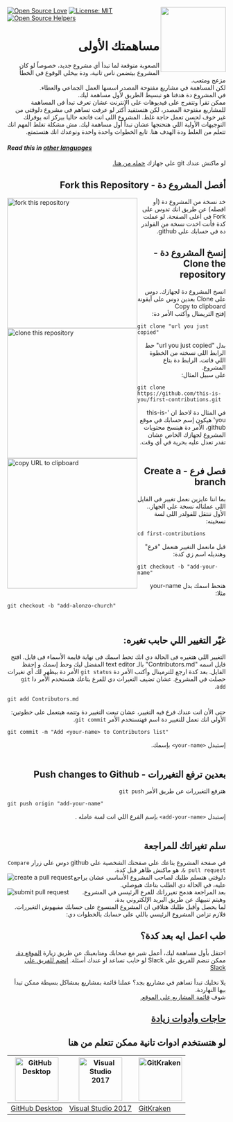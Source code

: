 [![Open Source Love](https://badges.frapsoft.com/os/v1/open-source.svg?v=103)](https://github.com/ellerbrock/open-source-badges/)
[<img align="right" width="150" src="../assets/join-slack-team.png">](https://join.slack.com/t/firstcontributors/shared_invite/enQtNjkxNzQwNzA2MTMwLTVhMWJjNjg2ODRlNWZhNjIzYjgwNDIyZWYwZjhjYTQ4OTBjMWM0MmFhZDUxNzBiYzczMGNiYzcxNjkzZDZlMDM)
[![License: MIT](https://img.shields.io/badge/License-MIT-green.svg)](https://opensource.org/licenses/MIT)
[![Open Source Helpers](https://www.codetriage.com/roshanjossey/first-contributions/badges/users.svg)](https://www.codetriage.com/roshanjossey/first-contributions)
# <div dir="rtl">مساهمتك الأولى</div>

<div dir="rtl">
الصعوبة متوقعة لما تبدأ أي مشروع جديد، خصوصاً لو كان المشروع بيتضمن ناس تانية، ودة بيخلي الوقوع في الخطأ مزعج ومتعب.
<br>
لكن المساهمة في مشاريع مفتوحة المصدر اسسها العمل الجماعي والعطاء.
<br>
في المشروع دة هدفنا هو تبسيط الطريق لأول مساهمة ليك.
</div>

<div dir="rtl">
ممكن تقرأ وتتفرج على فيديوهات على الإنترنت عشان تعرف تبدأ فى المساهمة للمشاريع مفتوحة المصدر، لكن هتستفيد أكتر لو عرفت تساهم في مشروع دلوقتي من غير خوف لحسن تعمل حاجة غلط. المشروع اللى انت فاتحه حاليا بيركز انه يوفرلك التوجيهات الأولية اللي هتحتجها عشان تبدأ أول مساهمة ليك. مش مشكلة تغلط المهم انك تتعلم من الغلط ودة الهدف هنا. تابع الخطوات واحدة واحدة ونوعدك انك هتستمتع.
</div>


#### *Read this in [other languages](../Translations.md)* 


<div dir="rtl">
لو ماكنش عندك git على جهازك <a href="https://help.github.com/articles/set-up-git/">حمله من هنا.</a>
</div>

## <div dir="rtl"> أفصل المشروع دة - Fork this Repository </div>
<img style="float: left;" width="300" src="../assets/fork.png" alt="fork this repository" />
<div dir="rtl">
خد نسخة من المشروع دة (أو افصله) عن طريق انك تدوس على Fork في أعلى الصفحة.
لو عملت كدة فأنت اخدت نسخة من الفولدر دة فى حسابك على github.
</div>

## <div dir="rtl"> إنسخ المشروع دة - Clone the repository </div>

<img style="float: left;" width="300" src="../assets/clone.png" alt="clone this repository" />

<div dir="rtl">
انسخ المشروع دة لجهازك.
دوس على Clone بعدين دوس على أيقونة Copy to clipboard
</div>
<img style="float: left;" width="300" src="../assets/copy-to-clipboard.png" alt="copy URL to clipboard" />
<div dir="rtl">
إفتح التريمنال وأكتب الأمر دة:
</div>

```
git clone "url you just copied"
```

<div dir="rtl">بدل "url you just copied" حط الرابط اللي نسخته من الخطوة اللي فاتت، الرابط دة بتاع المشروع.</div>

<div dir="rtl">على سبيل المثال:</div>

```
git clone https://github.com/this-is-you/first-contributions.git
```

<div dir="rtl">
في المثال دة لاحظ ان 'this-is-you' هيكون إسم حسابك في موقع github، الأمر دة هينسخ محتويات المشروع لجهازك الخاص عشان تقدر تعدل عليه بحرية في أي وقت.
</div>
<br>

## <div dir="rtl">  فصل فرع - Create a branch </div>


<div dir="rtl"> بما اننا عايزين نعمل تغيير فى الفايل اللى عملناله نسخة على الجهاز.. الأول ننتقل للفولدر اللي لسة نسخينه: </div>

```
cd first-contributions
```

<div dir="rtl"> قبل مانعمل التغيير هنعمل "فرع" وهنديله اسم زي كدة: </div>

```
git checkout -b "add-your-name"
```

<div dir="rtl">هتحط اسمك بدل your-name</div>

<div dir="rtl">مثلا:</div>

```
git checkout -b "add-alonzo-church"
```

<br>

## <div dir="rtl">غيّر التغيير اللي حابب تغيره:</div></h2>

<div dir="rtl">
التغيير اللي هتغيره فى الحالة دي انك تحط اسمك فى نهاية قايمة الأسماء فى فايل. افتح فايل اسمه "Contributors.md" بالـ text editor المفضل ليك وحط إسمك و إحفظ الفايل.
بعد كدة ارجع للترمينال وأكتب الأمر دة <code>git status</code>  الأمر دة بيظهر لك أي تغيرات حصلت في المشروع.
عشان تضيف التغيرات دي للفرع بتاعك هتستخدم الأمر دا <code>git add</code>.
</div>

```
git add Contributors.md
```

<div dir="rtl">حتى الأن انت عندك فرع فيه التغيير، عشان تبعت التغيير دة وتتمه  هيتعمل على خطوتين: الأولى انك تعمل للتغيير دة اسم فهتستخدم الأمر <code>git commit</code>.</div>

```
git commit -m "Add <your-name> to Contributors list"
```

<div dir="rtl"> إستبدل <code>&#60;your-name&#62;</code> بإسمك. </div>
<br>

## <div dir="rtl"> بعدين ترفع التغيررات - Push changes to Github </div>

<div dir="rtl">هترفع التغيررات عن طريق الأمر <code>git push</code></div>

```
git push origin "add-your-name"
```

<div dir="rtl">إستبدل <code>&#60;add-your-name&#62;</code> بإسم الفرع اللي انت لسة عامله .</div>


<br>
<h2 id="سلم-تغيراتك-للمراجعة"><a name="سلم-تغيراتك-للمراجعة" href="#سلم-تغيراتك-للمراجعة"></a><div dir="rtl">سلم تغيراتك للمراجعة</div></h2>


<div dir="rtl">في صفحة المشروع بتاعك على صفحتك الشخصية على github دوس على زرار <code>Compare &amp; pull request</code>. هو ماكنش  ظاهر قبل كدة.</div>

<img style="float: left;" src="../assets/compare-and-pull.png" alt="create a pull request" />

<div dir="rtl">دلوقتي هتسلم طلبك لصاحب المشروع الأساسي عشان يراجع عليه، في الحالة دي الطلب بتاعك هيوصلي. </div>

<img style="float: left;" src="../assets/submit-pull-request.png" alt="submit pull request" />

<div dir="rtl">بعد المراجعة هدمج تغيرراتك للفرع الرئيسي في المشروع. وهيتم تنبيهك عن طريق البريد الإلكتروني بدة.</div>

<div dir="rtl">لما يحصل وأقبل طلبك هتلاقي ان المشروع المنسوخ على حسابك مفيهوش التغيررات. فلازم تزامن المشروع الرئيسي باللي على حسابك بالخطوات دي:</div>


## <div dir="rtl">طب اعمل ايه بعد كدة؟</div>

<div dir="rtl">
 احتفل بأول مساهمة ليك، أعمل شير مع صحابك ومتابعينك عن طريق زيارة <a href="https://roshanjossey.github.io/first-contributions/#social-share">الموقع دة. </a>
</div>

<div dir="rtl">ممكن تنضم للفريق على Slack لو حابب تساعد او عندك أسئلة. <a href="https://join.slack.com/t/firstcontributors/shared_invite/enQtMzE1MTYwNzI3ODQ0LTZiMDA2OGI2NTYyNjM1MTFiNTc4YTRhZTg4OWZjMzA0ZWZmY2UxYzVkMzI1ZmVmOWI4ODdkZWQwNTM2NDVmNjY"> إنضم للفريق على Slack</a></div>

<br>

<div dir="rtl">يلا نخليك تبدأ تساهم في مشاريع بجد؟ عملنا قائمة بمشاريع بمشاكل بسيطة ممكن تبدأ بيها النهاردة.</div>
<div dir="rtl">شوف <a href="https://roshanjossey.github.io/first-contributions/#project-list">قائمة المشاريع على الموقع. </a> </div>

## <div dir="rtl"><a href="../additional-material/additional-material.md">حاجات وأدوات زيادة</a></div>

## <div dir="rtl">لو هتستخدم ادوات تانية ممكن تتعلم من هنا</div>

|<a href="../github-desktop-tutorial.md"><img alt="GitHub Desktop" src="https://desktop.github.com/images/desktop-icon.svg" width="100"></a>|<a href="../github-windows-vs2017-tutorial.md"><img alt="Visual Studio 2017" src="https://upload.wikimedia.org/wikipedia/commons/c/cd/Visual_Studio_2017_Logo.svg" width="100"></a>|<a href="../gitkraken-tutorial.md"><img alt="GitKraken" src="../assets/gk-icon.png" width="100"></a>|
|---|---|---|
|[GitHub Desktop](../github-desktop-tutorial.md)|[Visual Studio 2017](../github-windows-vs2017-tutorial.md)|[GitKraken](../gitkraken-tutorial.md)|
